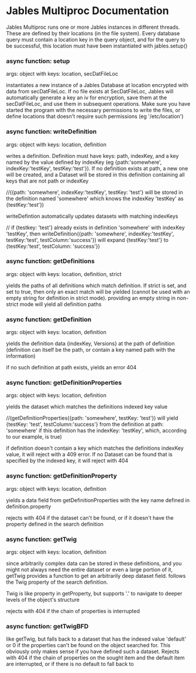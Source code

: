 # Jables Multiproc Documentation

Jables Multiproc runs one or more Jables instances in different threads. These are defined by their locations (in the file system). Every database query must contain a location key in the query object, and for the query to be successful, this location must have been instantiated with jables.setup()

### async function: setup

args: object with keys: location, secDatFileLoc

instantiates a new instance of a Jables Database at location encrypted with data from secDatFileLoc. If no file exists at SecDatFileLoc, Jables will automatically generate a key an iv for encryption, save them at the secDatFileLoc, and use them in subsequent operations. Make sure you have started the program with the necessary permissions to write the files, or define locations that doesn't require such permissions (eg '/etc/location')


### async function: writeDefinition

args: object with keys: location, definition

writes a definition. Definition must have keys: path, indexKey, and a key named by the value defined by indexKey (eg {path:'somewhere', indexKey:'testKey', testKey:'test'}). If no definition exists at path, a new one will be created, and a Dataset will be stored in this definition containing all keys that are not path or indexKey

//({path: 'somewhere', indexKey:'testKey', testKey: 'test'} will be stored in the definition named 'somewhere' which knows the indexKey 'testKey' as {testKey:'test'})

writeDefintion automatically updates datasets with matching indexKeys

// if {testkey: 'test'} already exists in definition 'somewhere' with indexKey 'testKey', then writeDefinition({path: 'somewhere', indexKey:'testKey', testKey:'test', testColumn:'success'}) will expand {testKey:'test'} to {testKey:'test', testColumn: 'success'})


### async function: getDefinitions

args: object with keys: location, definition, strict

yields the paths of all definitions which match definition. If strict is set, and set to true, then only an exact match will be yielded (cannot be used with an empty string for definition in strict mode). providing an empty string in non-strict mode will yield all definition paths


### async function: getDefinition

args: object with keys: location, definition

yields the definition data {indexKey, Versions} at the path of definition (definition can itself be the path, or contain a key named path with the information)

if no such definition at path exists, yields an error 404


### async function: getDefinitionProperties

args: object with keys: location, definition

yields the dataset which matches the definitions indexed key value

//(getDefinitionProperties({path: 'somewhere', testKey: 'test'}) will yield {testKey: 'test', testColumn:'success'} from the definition at path: 'somewhere' if this definition has the indexKey: 'testKey', which, according to our example, is true) 

if definition doesn't contain a key which matches the definitions indexKey value, it will reject with a 409 error. If no Dataset can be found that is specified by the indexed key, it will reject with 404


### async function: getDefinitionProperty

args: object with keys: location, definition

yields a data field from getDefinitionProperties with the key name defined in definition.property

rejects with 404 if the dataset can't be found, or if it doesn't have the property defined in the search definition

### async function: getTwig

args: object with keys: location, definition

since arbitrarily complex data can be stored in these definitions, and you might not always need the entire dataset or even a large portion of it, getTwig provides a function to get an arbitrarily deep dataset field. follows the Twig property of the search definition.

Twig is like property in getProperty, but supports '.' to navigate to deeper levels of the object's structure

rejects with 404 if the chain of properties is interrupted

### async function: getTwigBFD

like getTwig, but falls back to a dataset that has the indexed value 'default' or 0 if the properties can't be found on the object searched for. This obviously only makes sense if you have defined such a dataset. Rejects with 404 if the chain of properties on the sought item and the default item are interrupted, or if there is no default to fall back to
